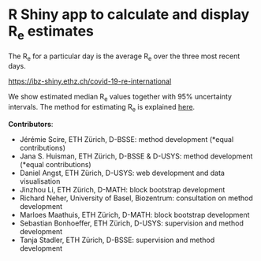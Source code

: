 # R Shiny app to calculate and display R<sub>e</sub> estimates 

The R<sub>e</sub> for a particular day is the average R<sub>e</sub> over the three most recent days.

https://ibz-shiny.ethz.ch/covid-19-re-international

We show estimated median R<sub>e</sub> values together with 95% uncertainty intervals. The method for estimating R<sub>e</sub> is explained [here](https://www.medrxiv.org/content/10.1101/2020.11.26.20239368v1.article-info).

**Contributors**: 
  - Jérémie Scire, ETH Zürich, D-BSSE: method development (*equal contributions)
  - Jana S. Huisman, ETH Zürich, D-BSSE & D-USYS: method development (*equal contributions)
  - Daniel Angst, ETH Zürich, D-USYS: web development and data visualisation
  - Jinzhou Li, ETH Zürich, D-MATH: block bootstrap development
  - Richard Neher, University of Basel, Biozentrum: consultation on method development
  - Marloes Maathuis, ETH Zürich, D-MATH: block bootstrap development
  - Sebastian Bonhoeffer, ETH Zürich, D-USYS: supervision and method development
  - Tanja Stadler, ETH Zürich, D-BSSE: supervision and method development

